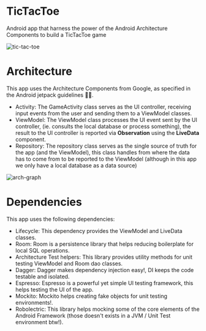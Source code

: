 # TicTacToe

Android app that harness the power of the Android Architecture Components to build a TicTacToe game

![tic-tac-toe](https://image.ibb.co/cdDU6V/titactoe.png)

# Architecture

This app uses the Architecture Components from Google, as specified in the Android jetpack guidelines :robot::rocket:.

- Activity: The GameActivity class serves as the UI controller, receiving input events from the user and sending them to a ViewModel classes.
- ViewModel: The ViewModel class processes the UI event sent by the UI controller, (ie. consults the local database or process something), the result to the UI controller is reported via **Observation** using the **LiveData** component.
- Repository: The repository class serves as the single source of truth for the app (and the ViewModel), this class handles from where the data has to come from to be reported to the ViewModel (although in this app we only have a local database as a data source)

![arch-graph](https://codelabs.developers.google.com/codelabs/android-room-with-a-view/img/3840395bfb3980b8.png)

# Dependencies

This app uses the following dependencies:

- Lifecycle: This dependency provides the ViewModel and LiveData classes.
- Room: Room is a persistence library that helps reducing boilerplate for local SQL operations.
- Architecture Test helpers: This library provides utility methods for unit testing ViewModel and Room dao classes.
- Dagger: Dagger makes dependency injection easy!, DI keeps the code testable and isolated.
- Espresso: Espresso is a powerful yet simple UI testing framework, this helps testing the UI of the app.
- Mockito: Mockito helps creating fake objects for unit testing environments!.
- Robolectric: This library helps mocking some of the core elements of the Android Framework (those doesn't exists in a JVM / Unit Test environment btw!).


